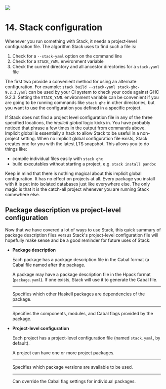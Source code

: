   <div class="hidden-warning"><a href="https://docs.haskellstack.org/"><img src="https://cdn.jsdelivr.net/gh/commercialhaskell/stack/doc/img/hidden-warning.svg"></a></div>

# 14. Stack configuration

Whenever you run something with Stack, it needs a project-level configuration
file. The algorithm Stack uses to find such a file is:

1. Check for a `--stack-yaml` option on the command line
2. Check for a `STACK_YAML` environment variable
3. Check the current directory and all ancestor directories for a `stack.yaml`
   file

The first two provide a convenient method for using an alternate configuration.
For example: `stack build --stack-yaml stack-ghc-9.2.3.yaml` can be used by your
CI system to check your code against GHC 9.2.3. Setting the `STACK_YAML`
environment variable can be convenient if you are going to be running commands
like `stack ghc` in other directories, but you want to use the configuration you
defined in a specific project.

If Stack does not find a project level configuration file in any of the three
specified locations, the *implicit global* logic kicks in. You have probably
noticed that phrase a few times in the output from commands above. Implicit
global is essentially a hack to allow Stack to be useful in a non-project
setting. When no implicit global configuration file exists, Stack creates one
for you with the latest LTS snapshot. This allows you to do things like:

* compile individual files easily with `stack ghc`
* build executables without starting a project, e.g. `stack install pandoc`

Keep in mind that there is nothing magical about this implicit global
configuration. It has no effect on projects at all. Every package you install
with it is put into isolated databases just like everywhere else. The only magic
is that it is the catch-all project whenever you are running Stack somewhere 
else.

## Package description vs project-level configuration

Now that we have covered a lot of ways to use Stack, this quick summary of
package description files versus Stack's project-level configuration file will
hopefully make sense and be a good reminder for future uses of Stack:

<div class="grid cards" markdown>

-   __Package description__

    Each package has a package description file in the Cabal format (a Cabal
    file named after the package.

    A package may have a package description file in the Hpack format
    (`package.yaml`). If one exists, Stack will use it to generate the Cabal
    file.

    ---

    Specifies which other Haskell packages are dependencies of the package.

    ---

    Specifies the components, modules, and Cabal flags provided by the package.

-   __Project-level configuration__

    Each project has a project-level configuration file (named `stack.yaml`, by
    default).

    A project can have one or more project packages.

    ---

    Specifies which package versions are available to be used.

    ---

    Can override the Cabal flag settings for individual packages.

</div>
